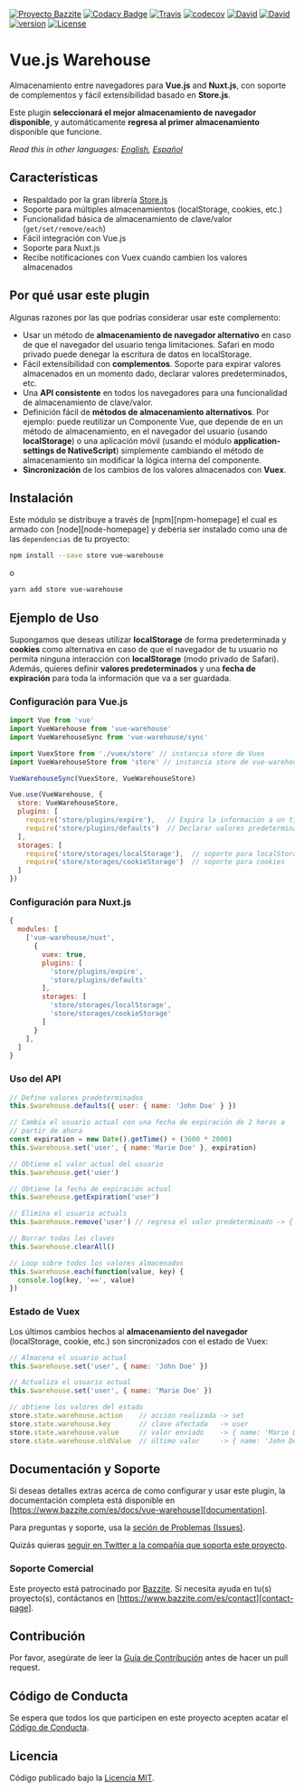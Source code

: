 [![Proyecto Bazzite](https://img.shields.io/badge/Proyecto-Bazzite-blue.svg?style=flat-square)](https://www.bazzite.com/docs/vue-warehouse)
[![Codacy Badge](https://img.shields.io/codacy/grade/6fd62c3807d84982bfbd6e3298707bef.svg?style=flat-square)](https://www.codacy.com/app/bazzite/vue-warehouse?utm_source=github.com&utm_medium=referral&utm_content=bazzite/vue-warehouse&utm_campaign=Badge_Grade)
[![Travis](https://img.shields.io/travis/bazzite/vue-warehouse.svg?style=flat-square)](https://travis-ci.org/bazzite/vue-warehouse)
[![codecov](https://img.shields.io/codecov/c/github/bazzite/vue-warehouse/develop.svg?style=flat-square)](https://codecov.io/gh/bazzite/vue-warehouse)
[![David](https://img.shields.io/david/bazzite/vue-warehouse.svg?style=flat-square)](https://david-dm.org/bazzite/vue-warehouse)
[![David](https://img.shields.io/david/dev/bazzite/vue-warehouse.svg?style=flat-square)](https://david-dm.org/bazzite/vue-warehouse?type=dev)
[![version](https://img.shields.io/npm/v/vue-warehouse.svg?style=flat-square)](https://www.npmjs.com/package/vue-warehouse)
[![License](https://img.shields.io/badge/license-MIT-blue.svg?style=flat-square)](https://raw.githubusercontent.com/bazzite/vue-warehouse/develop/LICENSE)

# Vue.js Warehouse

Almacenamiento entre navegadores para **Vue.js** and **Nuxt.js**, con soporte de complementos y fácil extensibilidad basado en **Store.js**.

Este plugin **seleccionará el mejor almacenamiento de navegador disponible**, y automáticamente **regresa al primer almacenamiento** disponible que funcione.

*Read this in other languages: [English](README.md), [Español](README.es.md)*

## Características

* Respaldado por la gran librería [Store.js][storejs]
* Soporte para múltiples almacenamientos (localStorage, cookies, etc.)
* Funcionalidad básica de almacenamiento de clave/valor (`get/set/remove/each`)
* Fácil integración con Vue.js
* Soporte para Nuxt.js
* Recibe notificaciones con Vuex cuando cambien los valores almacenados

## Por qué usar este plugin

Algunas razones por las que podrías considerar usar este complemento:

* Usar un método de **almacenamiento de navegador alternativo** en caso de que el navegador del usuario tenga limitaciones. Safari en modo privado puede denegar la escritura de datos en localStorage.
* Fácil extensibilidad con **complementos**. Soporte para expirar valores almacenados en un momento dado, declarar valores predeterminados, etc.
* Una **API consistente** en todos los navegadores para una funcionalidad de almacenamiento de clave/valor.
* Definición fácil de **métodos de almacenamiento alternativos**. Por ejemplo: puede reutilizar un Componente Vue, que depende de en un método de almacenamiento, en el navegador del usuario (usando **localStorage**) o una aplicación móvil (usando el módulo **application-settings de NativeScript**) simplemente cambiando el método de almacenamiento sin modificar la lógica interna del componente.
* **Sincronización** de los cambios de los valores almacenados con **Vuex**.

## Instalación

Este módulo se distribuye a través de [npm][npm-homepage] el cual es armado con [node][node-homepage] y debería ser instalado como una de las `dependencias` de tu proyecto:

```bash
npm install --save store vue-warehouse
```

o

```bash
yarn add store vue-warehouse
```

## Ejemplo de Uso

Supongamos que deseas utilizar **localStorage** de forma predeterminada y **cookies** como alternativa en caso de que el navegador de tu usuario no permita ninguna interacción con **localStorage** (modo privado de Safari). Además, quieres definir **valores predeterminados** y una **fecha de expiración** para toda la información que va a ser guardada.

### Configuración para Vue.js

```javascript
import Vue from 'vue'
import VueWarehouse from 'vue-warehouse'
import VueWarehouseSync from 'vue-warehouse/sync'

import VuexStore from './vuex/store' // instancia store de Vuex
import VueWarehouseStore from 'store' // instancia store de vue-warehouse

VueWarehouseSync(VuexStore, VueWarehouseStore)

Vue.use(VueWarehouse, {
  store: VueWarehouseStore,
  plugins: [
    require('store/plugins/expire'),   // Expira la información a un tiempo determinado
    require('store/plugins/defaults')  // Declarar valores predeterminados
  ],
  storages: [
    require('store/storages/localStorage'),  // soporte para localStorage
    require('store/storages/cookieStorage')  // soporte para cookies
  ]
})
```

### Configuración para Nuxt.js

```javascript
{
  modules: [
    ['vue-warehouse/nuxt', 
      { 
        vuex: true,
        plugins: [
          'store/plugins/expire',
          'store/plugins/defaults'
        ],
        storages: [
          'store/storages/localStorage',
          'store/storages/cookieStorage'
        ]
      }
    ],
  ]
}
```

### Uso del API

```javascript
// Define valores predeterminados
this.$warehouse.defaults({ user: { name: 'John Doe' } })

// Cambia el usuario actual con una fecha de expiración de 2 horas a
// partir de ahora
const expiration = new Date().getTime() + (3600 * 2000)
this.$warehouse.set('user', { name:'Marie Doe' }, expiration)

// Obtiene el valor actual del usuario
this.$warehouse.get('user')

// Obtiene la fecha de expiración actual
this.$warehouse.getExpiration('user')

// Elimina el usuario actuals
this.$warehouse.remove('user') // regresa el valor predeterminado -> { name: 'John Doe' }

// Borrar todas las claves
this.$warehouse.clearAll()

// Loop sobre todos los valores almacenados
this.$warehouse.each(function(value, key) {
  console.log(key, '==', value)
})
```

### Estado de Vuex

Los últimos cambios hechos al **almacenamiento del navegador** (localStorage, cookie, etc.) son sincronizados con el estado de Vuex:

```javascript
// Almacena el usuario actual
this.$warehouse.set('user', { name: 'John Doe' })

// Actualiza el usuario actual
this.$warehouse.set('user', { name: 'Marie Doe' })

// obtiene los valores del estado
store.state.warehouse.action    // acción realizada -> set
store.state.warehouse.key       // clave afectada   -> user
store.state.warehouse.value     // valor enviado    -> { name: 'Marie Doe' }
store.state.warehouse.oldValue  // último valor     -> { name: 'John Doe' }
```

## Documentación y Soporte

Si deseas detalles extras acerca de como configurar y usar este plugin, la documentación completa está disponible en [https://www.bazzite.com/es/docs/vue-warehouse][documentation].

Para preguntas y soporte, usa la [seción de Problemas (Issues)][issues].

Quizás quieras [seguir en Twitter a la compañía que soporta este proyecto][twitter].

### Soporte Comercial

Este proyecto está patrocinado por [Bazzite][bazzite-website]. Si necesita ayuda en tu(s) proyecto(s), contáctanos en [https://www.bazzite.com/es/contact][contact-page].

## Contribución

Por favor, asegúrate de leer la [Guía de Contribución][contributing] antes de hacer un pull request.

## Código de Conducta

Se espera que todos los que participen en este proyecto acepten acatar el [Código de Conducta][code-of-conduct].

## Licencia

Código publicado bajo la [Licencia MIT][license-page].

[npm]: https://www.npmjs.com/
[node]: https://nodejs.org
[storejs]: https://github.com/marcuswestin/store.js/
[documentation]: https://www.bazzite.com/es/docs/vue-warehouse?utm_source=github&utm_medium=readme&utm_campaign=vue-warehouse
[contributing]: https://www.bazzite.com/es/docs/vue-warehouse/contributing?utm_source=github&utm_medium=readme&utm_campaign=vue-warehouse
[code-of-conduct]: https://www.bazzite.com/es/open-source/code-of-conduct?utm_source=github&utm_medium=readme&utm_campaign=vue-warehouse
[issues]: https://github.com/bazzite/vue-warehouse/issues
[twitter]: https://twitter.com/BazziteES
[bazzite-website]: https://www.bazzite.com/es?utm_source=github&utm_medium=readme&utm_campaign=vue-warehouse
[contact-page]: https://www.bazzite.com/es/contact?utm_source=github&utm_medium=readme&utm_campaign=vue-warehouse
[license-page]: https://www.bazzite.com/es/docs/vue-warehouse/license?utm_source=github&utm_medium=readme&utm_campaign=vue-warehouse
